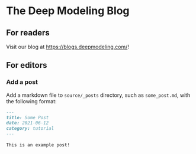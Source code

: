 # The Deep Modeling Blog

## For readers

Visit our blog at https://blogs.deepmodeling.com/!

## For editors
### Add a post

Add a markdown file to `source/_posts` directory, such as `some_post.md`, with the following format:

```markdown
---
title: Some Post
date: 2021-06-12
category: tutorial
---
 
This is an example post!
```
